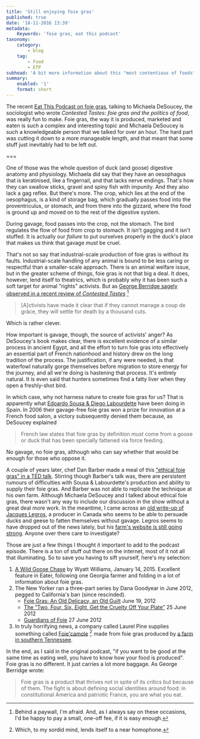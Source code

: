 ```yaml
---
title: 'Still enjoying foie gras'
published: true
date: '18-11-2016 13:39'
metadata:
    Keywords: 'foie gras, eat this podcast'
taxonomy:
    category:
        - blog
    tag:
        - Food
        - ETP
subhead: 'A bit more information about this "most contentious of foods"'
summary:
    enabled: '1'
    format: short
---
```


The recent [Eat This Podcast on foie gras](http://www.eatthispodcast.com/foie-gras/), talking to Michaela DeSoucey, the sociologist who wrote _Contested Tastes: foie gras and the politics of food_, was really fun to make. Foie gras, the way it is produced, marketed and eaten is such a complex and interesting topic and Michaela DeSoucey is such a knowledgeable person that we talked for over an hour. The hard part was cutting it down to a more manageable length, and that meant that some stuff just inevitably had to be left out.

===

One of those was the whole question of duck (and goose) digestive anatomy and physiology. Michaela did say that they have an oesophagus that is keratinised, like a fingernail, and that lacks nerve endings. That's how they can swallow sticks, gravel and spiny fish with impunity. And they also lack a gag reflex. But there's more. The crop, which lies at the end of the oesophagus, is a kind of storage bag, which gradually passes food into the proventriculus, or stomach, and from there into the gizzard, where the food is ground up and moved on to the rest of the digestive system.

During gavage, food passes into the crop, not the stomach. The bird regulates the flow of food from crop to stomach. It isn't gagging and it isn't stuffed. It is actually our *failure* to put ourselves properly in the duck's place that makes us think that gavage _must_ be cruel.

That's not so say that industrial-scale production of foie gras is without its faults. Industrial-scale handling of any animal is bound to be less caring or respectful than a smaller-scale approach. There is an animal welfare issue, but in the greater scheme of things, foie gras is not that big a deal. It does, however, lend itself to theatrics, which is probably why it has been such a soft target for animal "rights" activists. But as [George Berridge sagely observed in a recent review of _Contested Tastes_](http://www.the-tls.co.uk/articles/private/whats-good-for-the-goose/) [^1]

> [A]ctivists have made it clear that if they cannot manage a coup de grâce, they will settle for death by a thousand cuts.

Which is rather clever.

How important is gavage, though, the source of activists' anger? As DeSoucey's book makes clear, there is excellent evidence of a similar process in ancient Egypt, and all the effort to turn foie gras into effectively an essential part of French nationhood and history drew on the long tradition of the process. The justification, if any were needed, is that waterfowl naturally gorge themselves before migration to store energy for the journey, and all we're doing is hastening that process. It's entirely natural. It is even said that hunters sometimes find a fatty liver when they open a freshly-shot bird.

In which case, why not harness nature to create foie gras for us? That is apparently what [Edoardo Sousa & Diego Labourdette](http://sousa-labourdette.com) have been doing in Spain. In 2006 their gavage-free foie gras won a prize for innovation at a French food salon, a victory subsequently denied them because, as DeSoucey explained

> French law states that foie gras by definition _must_ come from a goose or duck that has been specially fattened via force feeding.

No gavage, no foie gras, although who can say whether that would be enough for those who oppose it.

A couple of years later, chef Dan Barber made a meal of this ["ethical foie gras" in a TED talk](http://www.ted.com/talks/dan_barber_s_surprising_foie_gras_parable). Stirring though Barber's talk was, there are persistent rumours of difficulties with Sousa & Labourdette's production and ability to supply their foie gras. And Barber was not able to replicate the technique at his own farm. Although Michaela DeSoucey and I talked about ethical foie gras, there wasn't any way to include our discussion in the show without a great deal more work. In the meantime, I came across an [old write-up of Jacques Legros](http://www.realfoodtraveler.com/2011/11/jacques-legros-quebecs-father-goose/), a producer in Canada who seems to be able to persuade ducks and geese to fatten themselves without gavage. Legros seems to have dropped out of the news lately, but his [farm's website is still going strong](http://www.augoutdautrefois.qc.ca/index.php?page=accueil). Anyone over there care to investigate?

Those are just a few things I thought it important to add to the podcast episode. There is a ton of stuff out there on the internet, most of it not all that illuminating. So to save you having to sift yourself, here's my selection:

1. [A Wild Goose Chase](http://www.eater.com/2015/1/14/7528877/ethical-foie-gras-brandon-chonko) by Wyatt Williams, January 14, 2015. Excellent feature in Eater, following one Georgia farmer and folding in a lot of information about foie gras. 
2. The New Yorker ran a three-part series by Dana Goodyear in June 2012, pegged to California's ban (since rescinded). 
	* [Foie Gras: An Old Delicacy, an Old Guilt](http://www.newyorker.com/culture/culture-desk/foie-gras-an-old-delicacy-an-old-guilt) June 19, 2012
	* [The “Two, Four, Six, Eight, Get the Cruelty Off Your Plate”](http://www.newyorker.com/culture/culture-desk/the-two-four-six-eight-get-the-cruelty-off-your-plate) 25 June 2012
	* [Guardians of Foie](http://www.newyorker.com/culture/culture-desk/guardians-of-foie) 27 June 2012
3. In truly horrifying news, a company called Laurel Pine supplies something called [Foie'camole](http://www.enjoyfoiegras.com/products/foie-gras.html) [^2] made from foie gras produced by [a farm in southern Tennessee](https://www.facebook.com/SpecialtyDuckFarm).

[^1]: Behind a paywall, I'm afraid. And, as I always say on these occasions, I'd be happy to pay a small, one-off fee, if it is easy enough.

[^2]: Which, to my sordid mind, lends itself to a near homophone.

In the end, as I said in the original podcast, "if you want to be good at the same time as eating well, you have to know how your food is produced". Foie gras is no different. It just carries a lot more baggage. As George Berridge wrote:

> Foie gras is a product that thrives not in spite of its critics but because of them. The fight is about defining social identities around food: in constitutional America and patriotic France, you are what you eat.
